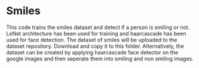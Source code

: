 # Smiles

This code trains the smiles dataset and detect if a person is smiling or not.
LeNet architecture has been used for training and haarcascade has been used for face detection.
The dataset of smiles will be uploaded to the dataset repository. Download and copy it to this folder.
Alternatively, the dataset can be created by applying haarcascade face detector on the google images and then seperate them into smiling and non smiling images.
